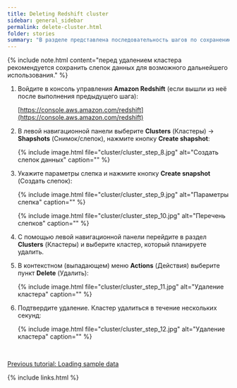 ```yaml
---
title: Deleting Redshift cluster
sidebar: general_sidebar
permalink: delete-cluster.html
folder: stories
summary: "В разделе представлена последовательность шагов по сохранению слепка и удалению кластера."
---
```


{% include note.html content="перед удалением кластера рекомендуется сохранить слепок данных для возможного дальнейшего использования." %}

1. Войдите в консоль управления **Amazon Redshift** (если вышли из неё после выполнения предыдущего шага):

    [https://console.aws.amazon.com/redshift](https://console.aws.amazon.com/redshift)

2. В левой навигационной панели выберите **Clusters** (Кластеры) -> **Shapshots** (Снимок/слепок), нажмите кнопку **Create shapshot**:

    {% include image.html file="cluster/cluster_step_8.jpg" alt="Создать слепок данных" caption="" %}

3. Укажите параметры слепка и нажмите кнопку **Create snapshot** (Создать слепок):

    {% include image.html file="cluster/cluster_step_9.jpg" alt="Параметры слепка" caption="" %}

	{% include image.html file="cluster/cluster_step_10.jpg" alt="Перечень слепков" caption="" %}

4. С помощью левой навигационной панели перейдите в раздел **Clusters** (Кластеры) и выберите кластер, который планируете удалить.

5. В контекстном (выпадающем) меню **Actions** (Действия) выберите пункт **Delete** (Удалить):

    {% include image.html file="cluster/cluster_step_11.jpg" alt="Удаление кластера" caption="" %}

6. Подтвердите удаление. Кластер удалиться в течение нескольких секунд:

    {% include image.html file="cluster/cluster_step_12.jpg" alt="Удаление кластера" caption="" %}

    <br />
[Previous tutorial: Loading sample data](https://techwritex.ru/aws_docs_en/load-data-from-s3.html)


{% include links.html %}
